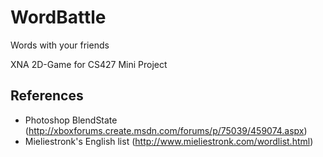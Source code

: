 # WordBattle
Words with your friends

XNA 2D-Game for CS427 Mini Project

## References
 - Photoshop BlendState (http://xboxforums.create.msdn.com/forums/p/75039/459074.aspx)
 - Mieliestronk's English list (http://www.mieliestronk.com/wordlist.html)